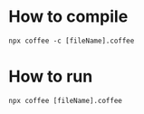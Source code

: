 # How to compile

```
npx coffee -c [fileName].coffee
```

# How to run

```
npx coffee [fileName].coffee
```